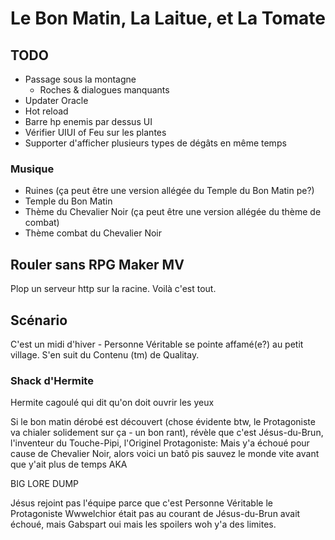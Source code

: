 # Le Bon Matin, La Laitue, et La Tomate

## TODO

* Passage sous la montagne
  * Roches & dialogues manquants
* Updater Oracle
* Hot reload
* Barre hp enemis par dessus UI
* Vérifier UIUI of Feu sur les plantes
* Supporter d'afficher plusieurs types de dégâts en même temps

### Musique

* Ruines (ça peut être une version allégée du Temple du Bon Matin pe?)
* Temple du Bon Matin
* Thème du Chevalier Noir (ça peut être une version allégée du thème de combat)
* Thème combat du Chevalier Noir

## Rouler sans RPG Maker MV

Plop un serveur http sur la racine. Voilà c'est tout.

## Scénario

C'est un midi d'hiver - Personne Véritable se pointe affamé(e?) au petit village.
S'en suit du Contenu (tm) de Qualitay.

### Shack d'Hermite

Hermite cagoulé qui dit qu'on doit ouvrir les yeux

Si le bon matin dérobé est découvert (chose évidente btw, le Protagoniste va chialer solidement sur ça - un bon rant), révèle que c'est Jésus-du-Brun, l'inventeur du Touche-Pipi, l'Originel Protagoniste: Mais y'a échoué pour cause de Chevalier Noir, alors voici un batô pis sauvez le monde vite avant que y'ait plus de temps AKA

BIG LORE DUMP

Jésus rejoint pas l'équipe parce que c'est Personne Véritable le Protagoniste
Wwwelchior était pas au courant de Jésus-du-Brun avait échoué, mais Gabspart oui mais les spoilers woh y'a des limites.
